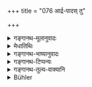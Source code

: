 +++
title = "076 आर्द्र-पादस् तु"

+++

<details><summary>गङ्गानथ-मूलानुवादः</summary>

He shall eat with wet feet; but he shall not sleep with his feet wet. By eating with wet feet, one would attain long life.—(176)
</details>

<details><summary>मेधातिथिः</summary>

आदिकर्मणि विधिम् इमं समाचरेत् । **आर्द्रपादो** भोजनम् आचरेत् । न चातृप्तेः पादौ संचन्न् आसीत । **संविशेत्**, शयने गात्राणि नावक्षिपेत् । संवेशनं शयने गात्रसंयोजनम् । अस्य फलम् आह- **दीर्घम् आयुर्** इति । नायम् आयुष्कामस्य विधिः, किं तर्हि पूर्ववन् नित्यः । आयुरनुवादस् त्व् अर्थवाद एव ॥ ४.७६ ॥
</details>

<details><summary>गङ्गानथ-भाष्यानुवादः</summary>

Before the act of eating, one shall observe the rule that ‘one should eat with wet feet;’ it is not meant that he should go on wetting his feet till he has finished eating and become fully satisfied.

‘*Shall not deep*’—*i.e*., he shall not lay down his body upon the bed; ‘*samveśana*,’ ‘sleeping,’ standing for the *laying down of the body on the bed*.

The reason for this is next mentioned—‘*Long life*.’—It does not mean that the injunction is meant only for one who desires long life (and for none others); in fact, like the preceding ones, this also is obligatory; and the mention of ‘long life’ is purely illustrative.—(76)
</details>

<details><summary>गङ्गानथ-टिप्पन्यः</summary>

This verse is quoted in *Saṃskāramayūkha* (p. 72).
</details>

<details><summary>गङ्गानथ-तुल्य-वाक्यानि</summary>

*Mahābhārata* (12.191.6-7).—‘He shall eat food with five limbs
wet,—facing the east and silent; he shall not decry the food, he should cat it whether it be tasty or otherwise. He shall not rise from his seat with wet hands. He shall not sleep with wet feet.’

Do. (13.104.61).—\[Reproduces Manu.\]

*Viṣṇu* (69.34).—‘Nor with unwet feet, nor with unwet hands and mouth
(shall he eat).’

*Viṣṇu* (70.1).—‘He shall not sleep with wet feet.’
</details>

<details><summary>Bühler</summary>

076	Let him eat while his feet are (yet) wet (from the ablution), but let him not go to bed with wet feet. He who eats while his feet are (still) wet, will attain long life.
</details>
